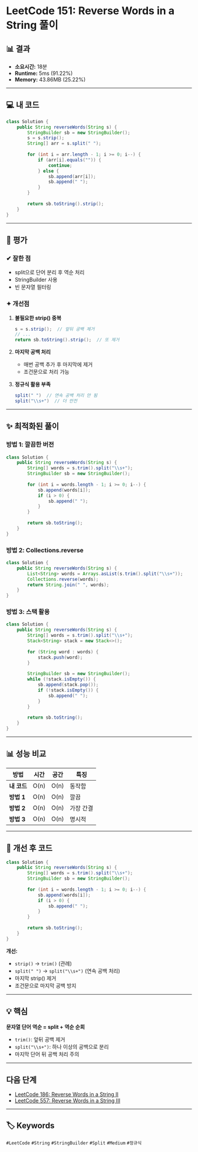 

# LeetCode 151: Reverse Words in a String 풀이

## 📊 결과
- **소요시간:** 18분
- **Runtime:** 5ms (91.22%)
- **Memory:** 43.86MB (25.22%)

---

## 💻 내 코드

```java
class Solution {
    public String reverseWords(String s) {
        StringBuilder sb = new StringBuilder();
        s = s.strip();
        String[] arr = s.split(" ");
        
        for (int i = arr.length - 1; i >= 0; i--) {
            if (arr[i].equals("")) {
                continue;
            } else {
                sb.append(arr[i]);
                sb.append(" ");
            }
        }
        
        return sb.toString().strip();
    }
}
````

---

## 📝 평가

### ✔ 잘한 점

- split으로 단어 분리 후 역순 처리
- StringBuilder 사용
- 빈 문자열 필터링

### ✦ 개선점

1. **불필요한 strip() 중복**
    
    ```java
    s = s.strip();  // 앞뒤 공백 제거
    // ...
    return sb.toString().strip();  // 또 제거
    ```
    
2. **마지막 공백 처리**
    
    - 매번 공백 추가 후 마지막에 제거
    - 조건문으로 처리 가능
3. **정규식 활용 부족**
    
    ```java
    split(" ")  // 연속 공백 처리 안 됨
    split("\\s+")  // 더 안전
    ```
    

---

## ✨ 최적화된 풀이

### 방법 1: 깔끔한 버전

```java
class Solution {
    public String reverseWords(String s) {
        String[] words = s.trim().split("\\s+");
        StringBuilder sb = new StringBuilder();
        
        for (int i = words.length - 1; i >= 0; i--) {
            sb.append(words[i]);
            if (i > 0) {
                sb.append(" ");
            }
        }
        
        return sb.toString();
    }
}
```

### 방법 2: Collections.reverse

```java
class Solution {
    public String reverseWords(String s) {
        List<String> words = Arrays.asList(s.trim().split("\\s+"));
        Collections.reverse(words);
        return String.join(" ", words);
    }
}
```

### 방법 3: 스택 활용

```java
class Solution {
    public String reverseWords(String s) {
        String[] words = s.trim().split("\\s+");
        Stack<String> stack = new Stack<>();
        
        for (String word : words) {
            stack.push(word);
        }
        
        StringBuilder sb = new StringBuilder();
        while (!stack.isEmpty()) {
            sb.append(stack.pop());
            if (!stack.isEmpty()) {
                sb.append(" ");
            }
        }
        
        return sb.toString();
    }
}
```

---

## 📊 성능 비교

|방법|시간|공간|특징|
|---|---|---|---|
|**내 코드**|O(n)|O(n)|동작함|
|**방법 1**|O(n)|O(n)|깔끔|
|**방법 2**|O(n)|O(n)|가장 간결|
|**방법 3**|O(n)|O(n)|명시적|

---

## 🎯 개선 후 코드

```java
class Solution {
    public String reverseWords(String s) {
        String[] words = s.trim().split("\\s+");
        StringBuilder sb = new StringBuilder();
        
        for (int i = words.length - 1; i >= 0; i--) {
            sb.append(words[i]);
            if (i > 0) {
                sb.append(" ");
            }
        }
        
        return sb.toString();
    }
}
```

**개선:**

- `strip()` → `trim()` (관례)
- `split(" ")` → `split("\\s+")` (연속 공백 처리)
- 마지막 strip() 제거
- 조건문으로 마지막 공백 방지

---

## 💡 핵심

**문자열 단어 역순 = split + 역순 순회**

- `trim()`: 앞뒤 공백 제거
- `split("\\s+")`: 하나 이상의 공백으로 분리
- 마지막 단어 뒤 공백 처리 주의

---

## 다음 단계

- <a href="https://leetcode.com/problems/reverse-words-in-a-string-ii/" target="_blank">LeetCode 186: Reverse Words in a String II</a>
- <a href="https://leetcode.com/problems/reverse-words-in-a-string-iii/" target="_blank">LeetCode 557: Reverse Words in a String III</a>

---
## 🏷️ Keywords

`#LeetCode` `#String` `#StringBuilder` `#Split` `#Medium` `#정규식`